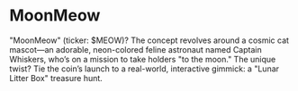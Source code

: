 # MoonMeow
"MoonMeow" (ticker: $MEOW)? The concept revolves around a cosmic cat mascot—an adorable, neon-colored feline astronaut named Captain Whiskers, who’s on a mission to take holders "to the moon." The unique twist? Tie the coin’s launch to a real-world, interactive gimmick: a "Lunar Litter Box" treasure hunt.
